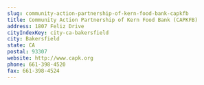 ```yaml
---
slug: community-action-partnership-of-kern-food-bank-capkfb
title: Community Action Partnership of Kern Food Bank (CAPKFB)
address: 1807 Feliz Drive
cityIndexKey: city-ca-bakersfield
city: Bakersfield
state: CA
postal: 93307
website: http://www.capk.org
phone: 661-398-4520
fax: 661-398-4524
---
```

